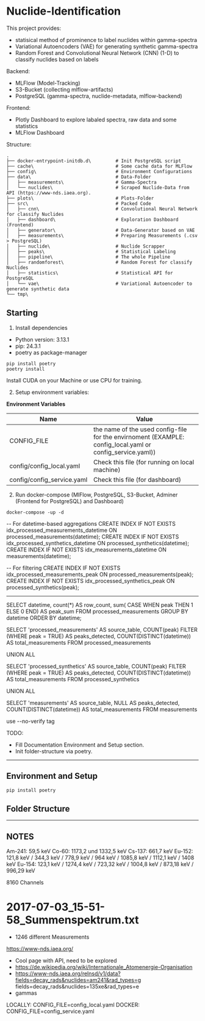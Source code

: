 # Nuclide-Identification

This project provides:

- statisical method of prominence to label nuclides within gamma-spectra
- Variational Autoencoders (VAE) for generating synthetic gamma-spectra
- Random Forest and Convolutional Neural Network (CNN) (1-D) to classify nuclides based on labels

Backend:

- MLFlow (Model-Tracking)
- S3-Bucket (collecting mlflow-artifacts)
- PostgreSQL (gamma-spectra, nuclide-metadata, mlflow-backend)

Frontend:
- Plotly Dashboard to explore labaled spectra, raw data and some statistics
- MLFlow Dashboard

Structure:


```
.
├── docker-entrypoint-initdb.d\         # Init PostgreSQL script
├── cache\                              # Some cache data for MLFlow
├── config\                             # Environment Configurations
├── data\                               # Data-Folder
│   ├── measurements\                   # Gamma-Spectra
│   └── nuclides\                       # Scraped Nuclide-Data from API (https://www-nds.iaea.org).
├── plots\                              # Plots-Folder
├── src\                                # Packed Code
│   ├── cnn\                            # Convolutional Neural Network for classify Nuclides
│   ├── dashboard\                      # Exploration Dashboard (Frontend)
│   ├── generator\                      # Data-Generator based on VAE
│   ├── measurements\                   # Preparing Measurements (.csv > PostgreSQL)
│   ├── nuclide\                        # Nuclide Scrapper
│   ├── peaks\                          # Statistical Labeling
│   ├── pipeline\                       # The whole Pipeline
│   ├── randomforest\                   # Random Forest for classify Nuclides
│   ├── statistics\                     # Statistical API for PostgreSQL
│   └── vae\                            # Variational Autoencoder to generate synthetic data
└── tmp\    
```


## Starting

1. Install dependencies

- Python version: 3.13.1
- pip: 24.3.1
- poetry as package-manager

```
pip install poetry 
poetry install
```

Install CUDA on your Machine or use CPU for training.

2. Setup environment variables:

**Environment Variables**

| Name                       | Value                                                                                                    |
|----------------------------|----------------------------------------------------------------------------------------------------------|
| CONFIG_FILE                | the name of the used config-file for the envirnoment (EXAMPLE: config_local.yaml or config_service.yaml)) |
| config/config_local.yaml   | Check this file (for running on local machine)                                                           |
| config/config_service.yaml | Check this file (for dashboard)                                                                          |




2. Run docker-compose (MlFlow, PostgreSQL, S3-Bucket, Adminer (Frontend for PostgreSQL) and Dashboard)

```
docker-compose -up -d
```



-- For datetime-based aggregations
CREATE INDEX IF NOT EXISTS idx_processed_measurements_datetime ON processed_measurements(datetime);
CREATE INDEX IF NOT EXISTS idx_processed_synthetics_datetime ON processed_synthetics(datetime);
CREATE INDEX IF NOT EXISTS idx_measurements_datetime ON measurements(datetime);

-- For filtering
CREATE INDEX IF NOT EXISTS idx_processed_measurements_peak ON processed_measurements(peak);
CREATE INDEX IF NOT EXISTS idx_processed_synthetics_peak ON processed_synthetics(peak);

---

SELECT datetime,
    count(*) AS row_count,
    sum(
        CASE
            WHEN peak THEN 1
            ELSE 0
        END) AS peak_sum
   FROM processed_measurements
  GROUP BY datetime
  ORDER BY datetime;



SELECT 
  'processed_measurements' AS source_table,
  COUNT(peak) FILTER (WHERE peak = TRUE) AS peaks_detected,
  COUNT(DISTINCT(datetime)) AS total_measurements
FROM processed_measurements

UNION ALL

SELECT 
  'processed_synthetics' AS source_table,
  COUNT(peak) FILTER (WHERE peak = TRUE) AS peaks_detected,
  COUNT(DISTINCT(datetime)) AS total_measurements
FROM processed_synthetics

UNION ALL

SELECT 
  'measurements' AS source_table,
  NULL AS peaks_detected,
  COUNT(DISTINCT(datetime)) AS total_measurements
FROM measurements


use --no-verify tag

TODO: 

- Fill Documentation Environment and Setup section.
- Init folder-structure via poetry.

---

## Environment and Setup



```
pip install poetry
```

## Folder Structure


---

## NOTES

Am-241: 59,5 keV
Co-60: 1173,2 und 1332,5 keV
Cs-137: 661,7 keV
Eu-152: 121,8 keV / 344,3 keV / 778,9 keV / 964 keV / 1085,8 keV / 1112,1 keV  / 1408 keV
Eu-154: 123,1 keV / 1274,4 keV / 723,32 keV / 1004,8 keV / 873,18 keV / 996,29 keV

8160 Channels 

# 2017-07-03_15-51-58_Summenspektrum.txt


- 1246 different Measurements


https://www-nds.iaea.org/

- Cool page with API, need to be explored
- https://de.wikipedia.org/wiki/Internationale_Atomenergie-Organisation
- https://www-nds.iaea.org/relnsd/v1/data?fields=decay_rads&nuclides=am241&rad_types=g
fields=decay_rads&nuclides=135xe&rad_types=e
- gammas

LOCALLY: CONFIG_FILE=config_local.yaml
DOCKER: CONFIG_FILE=config_service.yaml